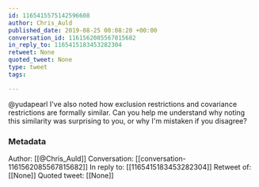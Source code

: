 ```yaml
---
id: 1165415575142596608
author: Chris_Auld
published_date: 2019-08-25 00:08:20 +00:00
conversation_id: 1161562085567815682
in_reply_to: 1165415183453282304
retweet: None
quoted_tweet: None
type: tweet
tags:

---
```


@yudapearl I've also noted how exclusion restrictions and covariance restrictions are formally similar.  Can you help me understand why noting this similarity was surprising to you, or why I'm mistaken if you disagree?

### Metadata

Author: [[@Chris_Auld]]
Conversation: [[conversation-1161562085567815682]]
In reply to: [[1165415183453282304]]
Retweet of: [[None]]
Quoted tweet: [[None]]
